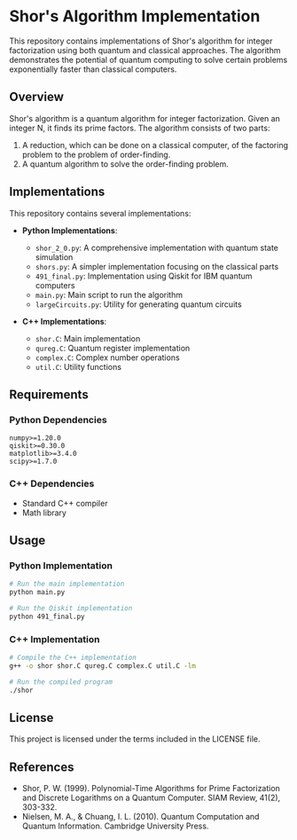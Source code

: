# Shor's Algorithm Implementation

This repository contains implementations of Shor's algorithm for integer factorization using both quantum and classical approaches. The algorithm demonstrates the potential of quantum computing to solve certain problems exponentially faster than classical computers.

## Overview

Shor's algorithm is a quantum algorithm for integer factorization. Given an integer N, it finds its prime factors. The algorithm consists of two parts:

1. A reduction, which can be done on a classical computer, of the factoring problem to the problem of order-finding.
2. A quantum algorithm to solve the order-finding problem.

## Implementations

This repository contains several implementations:

- **Python Implementations**:
  - `shor_2_0.py`: A comprehensive implementation with quantum state simulation
  - `shors.py`: A simpler implementation focusing on the classical parts
  - `491_final.py`: Implementation using Qiskit for IBM quantum computers
  - `main.py`: Main script to run the algorithm
  - `largeCircuits.py`: Utility for generating quantum circuits

- **C++ Implementations**:
  - `shor.C`: Main implementation
  - `qureg.C`: Quantum register implementation
  - `complex.C`: Complex number operations
  - `util.C`: Utility functions

## Requirements

### Python Dependencies
```
numpy>=1.20.0
qiskit>=0.30.0
matplotlib>=3.4.0
scipy>=1.7.0
```

### C++ Dependencies
- Standard C++ compiler
- Math library

## Usage

### Python Implementation

```bash
# Run the main implementation
python main.py

# Run the Qiskit implementation
python 491_final.py
```

### C++ Implementation

```bash
# Compile the C++ implementation
g++ -o shor shor.C qureg.C complex.C util.C -lm

# Run the compiled program
./shor
```

## License

This project is licensed under the terms included in the LICENSE file.

## References

- Shor, P. W. (1999). Polynomial-Time Algorithms for Prime Factorization and Discrete Logarithms on a Quantum Computer. SIAM Review, 41(2), 303-332.
- Nielsen, M. A., & Chuang, I. L. (2010). Quantum Computation and Quantum Information. Cambridge University Press.